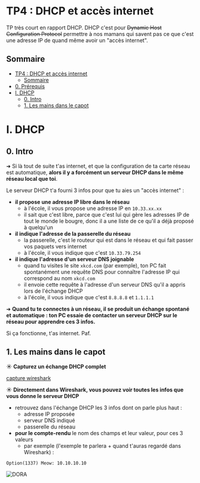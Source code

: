 # TP4 : DHCP et accès internet

TP très court en rapport DHCP. DHCP c'est pour ~~Dynamic Host Configuration Protocol~~ permettre à nos mamans qui savent pas ce que c'est une adresse IP de quand même avoir un "accès internet".

## Sommaire

- [TP4 : DHCP et accès internet](#tp4--dhcp-et-accès-internet)
  - [Sommaire](#sommaire)
- [0. Prérequis](#0-prérequis)
- [I. DHCP](#i-dhcp)
  - [0. Intro](#0-intro)
  - [1. Les mains dans le capot](#1-les-mains-dans-le-capot)

# I. DHCP

## 0. Intro

➜ Si là tout de suite t'as internet, et que la configuration de ta carte réseau est automatique, **alors il y a forcément un serveur DHCP dans le même réseau local que toi**.

Le serveur DHCP t'a fourni 3 infos pour que tu aies un "accès internet" :

- **il propose une adresse IP libre dans le réseau**
  - à l'école, il vous propose une adresse IP en `10.33.xx.xx`
  - il sait que c'est libre, parce que c'est lui qui gère les adresses IP de tout le monde le bougre, donc il a une liste de ce qu'il a déjà proposé à quelqu'un
- **il indique l'adresse de la passerelle du réseau**
  - la passerelle, c'est le routeur qui est dans le réseau et qui fait passer vos paquets vers internet
  - à l'école, il vous indique que c'est `10.33.79.254`
- **il indique l'adresse d'un serveur DNS joignable**
  - quand tu visites le site `xkcd.com` (par exemple), ton PC fait spontanément une requête DNS pour connaître l'adresse IP qui correspond au nom `xkcd.com`
  - il envoie cette requête à l'adresse d'un serveur DNS qu'il a appris lors de l'échange DHCP
  - à l'école, il vous indique que c'est `8.8.8.8` et `1.1.1.1`

➜ **Quand tu te connectes à un réseau, il se produit un échange spontané et automatique : ton PC essaie de contacter un serveur DHCP sur le réseau pour apprendre ces 3 infos.**

Si ça fonctionne, t'as internet. Paf.

## 1. Les mains dans le capot

☀️ **Capturez un échange DHCP complet**

[capture wireshark](dhcp.pcap)


☀️ **Directement dans Wireshark, vous pouvez voir toutes les infos que vous donne  le serveur DHCP**

- retrouvez dans l'échange DHCP les 3 infos dont on parle plus haut :
  - adresse IP proposée
  - serveur DNS indiqué
  - passerelle du réseau
- **pour le compte-rendu** le nom des champs et leur valeur, pour ces 3 valeurs
  - par exemple (l'exemple te parlera + quand t'auras regardé dans Wireshark) :

```
Option(1337) Meow: 10.10.10.10
```

![DORA](./img/dora.jpg)

